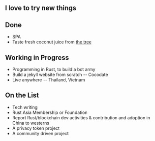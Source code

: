 ## I love to try new things

## Done

- SPA
- Taste fresh coconut juice from [the tree](https://www.instagram.com/p/B8lQxoiA6RQ)

## Working in Progress

- Programming in Rust, to build a bot army
- Build a jekyll website from scratch -- Cocodate
- Live anywhere -- Thailand, Vietnam


## On the List

- Tech writing
- Rust Asia Membership or Foundation
- Report Rust/blockchain dev activities & contribution and adoption in China to westerns
- A privacy token project
- A community driven project
